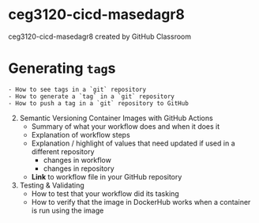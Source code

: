 # ceg3120-cicd-masedagr8
ceg3120-cicd-masedagr8 created by GitHub Classroom

# Generating `tag`s 

    - How to see tags in a `git` repository
    - How to generate a `tag` in a `git` repository
    - How to push a tag in a `git` repository to GitHub
    
2. Semantic Versioning Container Images with GitHub Actions
    - Summary of what your workflow does and when it does it
    - Explanation of workflow steps
    - Explanation / highlight of values that need updated if used in a different repository
      - changes in workflow
      - changes in repository
    - **Link** to workflow file in your GitHub repository
3. Testing & Validating
    - How to test that your workflow did its tasking
    - How to verify that the image in DockerHub works when a container is run using the image

